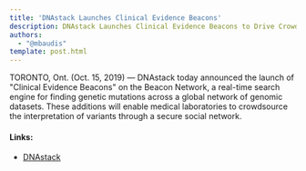 ```yaml
---
title: 'DNAstack Launches Clinical Evidence Beacons'
description: DNAstack Launches Clinical Evidence Beacons to Drive Crowdsourcing for Genetic Disease Discovery
authors:
  - "@mbaudis"
template: post.html
---
```


TORONTO, Ont. (Oct. 15, 2019) — DNAstack today announced the launch of 
"Clinical Evidence Beacons" on the Beacon Network, a real-time search engine 
for finding genetic mutations across a global network of genomic datasets. 
These additions will enable medical laboratories to crowdsource the 
interpretation of variants through a secure social network.

<!--more-->

#### Links:

* [DNAstack](https://blog.dnastack.com/dnastack-launches-clinical-evidence-beacons-to-drive-crowdsourcing-for-genetic-disease-discovery-f8d66f770b12)
